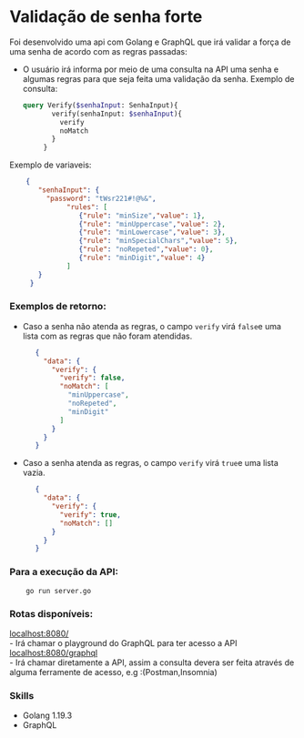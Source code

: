 # Validação de senha forte

Foi desenvolvido uma api com Golang e GraphQL que irá validar a força de uma senha de acordo com as regras passadas:
 * O usuário irá informa por meio de uma consulta na API uma senha e algumas regras para que seja feita uma validação da senha.
Exemplo de consulta:
   ```graphql 
   query Verify($senhaInput: SenhaInput){
          verify(senhaInput: $senhaInput){
            verify
            noMatch
          }
        }
   ```     
Exemplo de variaveis:
   ```json
       {
          "senhaInput": {
            "password": "tWsr221#!@%&",
                 "rules": [
                    {"rule": "minSize","value": 1},
                    {"rule": "minUppercase","value": 2},
                    {"rule": "minLowercase","value": 3},
                    {"rule": "minSpecialChars","value": 5},
                    {"rule": "noRepeted","value": 0},
                    {"rule": "minDigit","value": 4}
                 ]
          }
        }
   ```
### Exemplos de retorno:
 * Caso a senha não atenda as regras, o campo ```verify``` virá ```false```e uma lista com as regras que não foram atendidas.
   ```json
      {
        "data": {
          "verify": {
            "verify": false,
            "noMatch": [
              "minUppercase",
              "noRepeted",
              "minDigit"
            ]
          }
        }
      }
   ```
 * Caso a senha atenda as regras, o campo ```verify``` virá ```true```e uma lista vazia.
   ```json
      {
        "data": {
          "verify": {
            "verify": true,
            "noMatch": []
          }
        }
      }
   ```
   
### Para a execução da API: 
        
        go run server.go
        
### Rotas disponíveis:
[localhost:8080/](http:localhost:8080/) <br>
        - Irá chamar o playground do GraphQL para ter acesso a API <br>
[localhost:8080/graphql](http:localhost:8080/graphql) <br>
        - Irá chamar diretamente a API, assim a consulta devera ser feita através de alguma ferramente de acesso, e.g :(Postman,Insomnia)
### Skills
 * Golang 1.19.3
 * GraphQL

